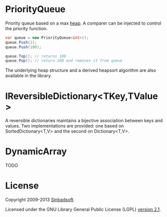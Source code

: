 # PriorityQueue

Priority queue based on a max [heap](http://en.wikipedia.org/wiki/Heap_(data_structure)). A comparer can be injected to control the priority function.
```csharp
var queue = new PriorityQueue<int>();
queue.Push(2);
queue.Push(100);

queue.Top(); // returns 100
queue.Pop(); // return 100 and removes it from queue
```

The underlying heap structure and a derived heapsort algorithm are also available in the library.

# IReversibleDictionary<TKey,TValue>
A reversible dictionaries maintains a bijective association between keys and values. Two implementations are provided: one based on SortedDictionary<T,V> and the second on Dictionary<T,V>.

# DynamicArray
TODO

# License
Copyright 2009-2013 [Sinbadsoft](http://www.sinbadsoft.com).

Licensed under the GNU Library General Public License (LGPL) [version 2.1](http://www.gnu.org/licenses/lgpl-2.1-standalone.html).
